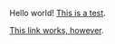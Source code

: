 
Hello world! [This is a test](ffajnkaMoclmkscnjkbsbevjanjkvn.com).

[This link works, however](https://help.github.com/en/actions).
